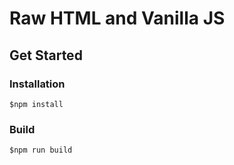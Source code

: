 # Raw HTML and Vanilla JS

## Get Started

### Installation

```
$npm install
```

### Build

```
$npm run build
```